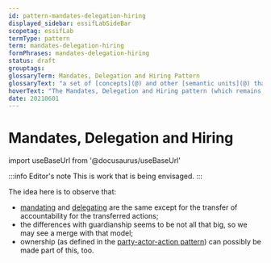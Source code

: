 ```yaml
---
id: pattern-mandates-delegation-hiring
displayed_sidebar: essifLabSideBar
scopetag: essifLab
termType: pattern
term: mandates-delegation-hiring
formPhrases: mandates-delegation-hiring
status: draft
grouptags:
glossaryTerm: Mandates, Delegation and Hiring Pattern
glossaryText: "a set of [concepts](@) and other [semantic units](@) that can be used to explain the ideas behind Mandating, Delegating, Hiring and their relations."
hoverText: "The Mandates, Delegation and Hiring pattern (which remains to be documented) captures the ideas behind Mandating, Delegating, Hiring and their relations. This is a work-in-progress."
date: 20210601
---
```


# Mandates, Delegation and Hiring

import useBaseUrl from '@docusaurus/useBaseUrl'

:::info Editor's note
This is work that is being envisaged.
:::

The idea here is to observe that:
- [mandating](mandate@) and [delegating](delegate@) are the same except for the transfer of accountability for the transferred actions;
- the differences with guardianship seems to be not all that big, so we may see a merge with that model;
- ownership (as defined in the [party-actor-action pattern](pattern-party-actor-action@)) can possibly be made part of this, too.